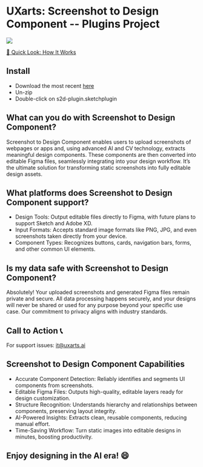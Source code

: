 # UXarts: Screenshot to Design Component -- Plugins Project

![](https://img01.yzcdn.cn/upload_files/2025/05/29/FptJ1c5O1r1r1x47EEtBbwBmOE0y.png)

[🚀 Quick Look: How It Works](https://uxarts-39cba.web.app/video.mp4)

## Install
* Download the most recent [here](https://github.com/qyxghcl007/UXarts-Screenshot-to-Design-Component/releases/download/v0.1.2/s2d-plugin.sketchplugin.zip)
* Un-zip
* Double-click on s2d-plugin.sketchplugin

## What can you do with Screenshot to Design Component?
Screenshot to Design Component enables users to upload screenshots of webpages or apps and, using advanced AI and CV technology, extracts meaningful design components. These components are then converted into editable Figma files, seamlessly integrating into your design workflow. It’s the ultimate solution for transforming static screenshots into fully editable design assets.

## What platforms does Screenshot to Design Component support?
* Design Tools: Output editable files directly to Figma, with future plans to support Sketch and Adobe XD.
* Input Formats: Accepts standard image formats like PNG, JPG, and even screenshots taken directly from your device.
* Component Types: Recognizes buttons, cards, navigation bars, forms, and other common UI elements.

## Is my data safe with Screenshot to Design Component?
Absolutely! Your uploaded screenshots and generated Figma files remain private and secure. All data processing happens securely, and your designs will never be shared or used for any purpose beyond your specific use case. Our commitment to privacy aligns with industry standards.

## Call to Action 📞
For support issues: it@uxarts.ai

## Screenshot to Design Component Capabilities
* Accurate Component Detection: Reliably identifies and segments UI components from screenshots.
* Editable Figma Files: Outputs high-quality, editable layers ready for design customization.
* Structure Recognition: Understands hierarchy and relationships between components, preserving layout integrity.
* AI-Powered Insights: Extracts clean, reusable components, reducing manual effort.
* Time-Saving Workflow: Turn static images into editable designs in minutes, boosting productivity.

## Enjoy designing in the AI era! 😄